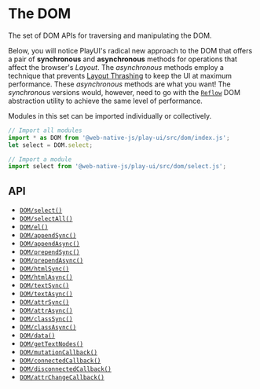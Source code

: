 # The DOM

The set of DOM APIs for traversing and manipulating the DOM.

Below, you will notice PlayUI's radical new approach to the DOM that offers a pair of **synchronous** and **asynchronous** methods for operations that affect the browser's _Layout_. The _asynchronous_ methods employ a technique that prevents [Layout Thrashing](https://developers.google.com/web/fundamentals/performance/rendering/avoid-large-complex-layouts-and-layout-thrashing) to keep the UI at maximum performance. These _asynchronous_ methods are what you want! The _synchronous_ versions would, however, need to go with the [`Reflow`](/play-ui/v002/api/reflow.md) DOM abstraction utility to achieve the same level of performance.

Modules in this set can be imported individually or collectively.

```javascript
// Import all modules
import * as DOM from '@web-native-js/play-ui/src/dom/index.js';
let select = DOM.select;

// Import a module
import select from '@web-native-js/play-ui/src/dom/select.js';
```

## API
+ [`DOM/select()`](/play-ui/v002/api/dom/select.md)
+ [`DOM/selectAll()`](/play-ui/v002/api/dom/selectall.md)
+ [`DOM/el()`](/play-ui/v002/api/dom/el.md)
+ [`DOM/appendSync()`](/play-ui/v002/api/dom/appendsync.md)
+ [`DOM/appendAsync()`](/play-ui/v002/api/dom/appendasync.md)
+ [`DOM/prependSync()`](/play-ui/v002/api/dom/prependsync.md)
+ [`DOM/prependAsync()`](/play-ui/v002/api/dom/prependasync.md)
+ [`DOM/htmlSync()`](/play-ui/v002/api/dom/htmlsync.md)
+ [`DOM/htmlAsync()`](/play-ui/v002/api/dom/htmlasync.md)
+ [`DOM/textSync()`](/play-ui/v002/api/dom/textsync.md)
+ [`DOM/textAsync()`](/play-ui/v002/api/dom/textasync.md)
+ [`DOM/attrSync()`](/play-ui/v002/api/dom/attrsync.md)
+ [`DOM/attrAsync()`](/play-ui/v002/api/dom/attrasync.md)
+ [`DOM/classSync()`](/play-ui/v002/api/dom/classsync.md)
+ [`DOM/classAsync()`](/play-ui/v002/api/dom/classasync.md)
+ [`DOM/data()`](/play-ui/v002/api/dom/data.md)
+ [`DOM/getTextNodes()`](/play-ui/v002/api/dom/gettextnodes.md)
+ [`DOM/mutationCallback()`](/play-ui/v002/api/dom/mutationcallback.md)
+ [`DOM/connectedCallback()`](/play-ui/v002/api/dom/connectedcallback.md)
+ [`DOM/disconnectedCallback()`](/play-ui/v002/api/dom/disconnectedcallback.md)
+ [`DOM/attrChangeCallback()`](/play-ui/v002/api/dom/attrchangecallback.md)
